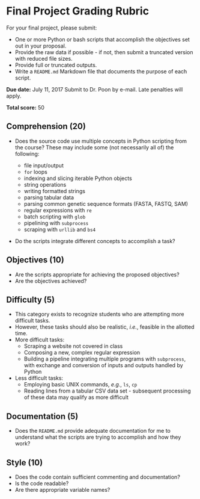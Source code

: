 # Final Project Grading Rubric

For your final project, please submit:
* One or more Python or bash scripts that accomplish the objectives set out in your proposal.  
* Provide the raw data if possible - if not, then submit a truncated version with reduced file sizes.  
* Provide full or truncated outputs.
* Write a `README.md` Markdown file that documents the purpose of each script.


**Due date:** July 11, 2017
Submit to Dr. Poon by e-mail.  Late penalties will apply.

**Total score:** 50

## Comprehension (20)

* Does the source code use multiple concepts in Python scripting from the course?  These may include some (not necessarily all of) the following:
  * file input/output
  * `for` loops
  * indexing and slicing iterable Python objects
  * string operations
  * writing formatted strings
  * parsing tabular data
  * parsing common genetic sequence formats (FASTA, FASTQ, SAM)
  * regular expressions with `re`
  * batch scripting with `glob`
  * pipelining with `subprocess`
  * scraping with `urllib` and `bs4`

* Do the scripts integrate different concepts to accomplish a task?


## Objectives (10)

* Are the scripts appropriate for achieving the proposed objectives?
* Are the objectives achieved?


## Difficulty (5)

* This category exists to recognize students who are attempting more difficult tasks.
* However, these tasks should also be realistic, *i.e.*, feasible in the allotted time.
* More difficult tasks:
  * Scraping a website not covered in class
  * Composing a new, complex regular expression
  * Building a pipeline integrating multiple programs with `subprocess`, with exchange and conversion of inputs and outputs handled by Python
* Less difficult tasks:
  * Employing basic UNIX commands, *e.g.*, `ls`, `cp`
  * Reading lines from a tabular CSV data set - subsequent processing of these data may qualify as more difficult


## Documentation (5)

* Does the `README.md` provide adequate documentation for me to understand what the scripts are trying to accomplish and how they work?


## Style (10)

* Does the code contain sufficient commenting and documentation?
* Is the code readable?
* Are there appropriate variable names?
